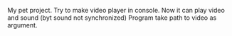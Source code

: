 My pet project. Try to make video player in console.
Now it can play video and sound (byt sound not synchronized)
Program take path to video as argument.